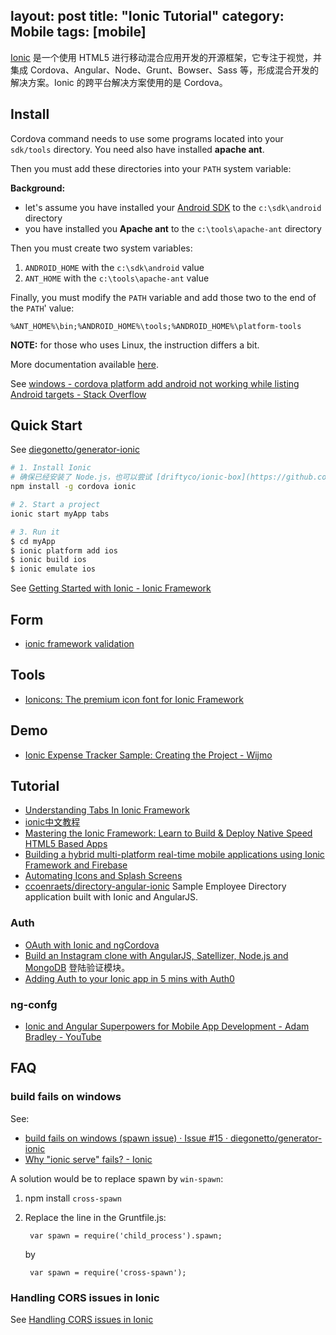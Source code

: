 layout: post
title: "Ionic Tutorial"
category: Mobile
tags: [mobile]
---

[Ionic](http://ionicframework.com/) 是一个使用 HTML5 进行移动混合应用开发的开源框架，它专注于视觉，并集成 Cordova、Angular、Node、Grunt、Bowser、Sass 等，形成混合开发的解决方案。Ionic 的跨平台解决方案使用的是 Cordova。

## Install

Cordova command needs to use some programs located into your `sdk/tools` directory. You need also have installed **apache ant**.

Then you must add these directories into your `PATH` system variable:

**Background:**

* let's assume you have installed your [Android SDK](http://cordova.apache.org/docs/en/3.2.0/guide_platforms_android_index.md.html#Android%20Platform%20Guide_requirements_and_support) to the `c:\sdk\android` directory
* you have installed you **Apache ant** to the `c:\tools\apache-ant` directory

Then you must create two system variables:

1.  `ANDROID_HOME` with the `c:\sdk\android` value
2.  `ANT_HOME` with the `c:\tools\apache-ant` value

Finally, you must modify the `PATH` variable and add those two to the end of the `PATH`' value: 

```
%ANT_HOME%\bin;%ANDROID_HOME%\tools;%ANDROID_HOME%\platform-tools
```

**NOTE:** for those who uses Linux, the instruction differs a bit.

More documentation available [here](http://docs.phonegap.com/en/3.2.0/guide_platforms_android_index.md.html#Android%20Platform%20Guide).

See [windows - cordova platform add android not working while listing Android targets - Stack Overflow](http://stackoverflow.com/questions/20323787/cordova-platform-add-android-not-working-while-listing-android-targets)

## Quick Start

See [diegonetto/generator-ionic](https://github.com/diegonetto/generator-ionic)

```sh
# 1. Install Ionic
# 确保已经安装了 Node.js，也可以尝试 [driftyco/ionic-box](https://github.com/driftyco/ionic-box) 来 all-in-one 安装。
npm install -g cordova ionic

# 2. Start a project
ionic start myApp tabs

# 3. Run it
$ cd myApp
$ ionic platform add ios
$ ionic build ios
$ ionic emulate ios
```

See [Getting Started with Ionic - Ionic Framework](http://ionicframework.com/getting-started/)

## Form

- [ionic framework validation](https://gist.github.com/malixsys/8721568)

## Tools

- [Ionicons: The premium icon font for Ionic Framework](http://ionicons.com/)

## Demo

- [Ionic Expense Tracker Sample: Creating the Project - Wijmo](http://wijmo.com/expense-tracker-sample-creating-the-project/) 

## Tutorial

- [Understanding Tabs In Ionic Framework](https://blog.nraboy.com/2014/12/understanding-tabs-ionic-framework)
- [ionic中文教程](http://haomou.net/2014/10/06/2014_ionic_learn/)
- [Mastering the Ionic Framework: Learn to Build & Deploy Native Speed HTML5 Based Apps](https://thinkster.io/ionic-framework-tutorial/)
- [Building a hybrid multi-platform real-time mobile applications using Ionic Framework and Firebase](http://www.toptal.com/front-end/building-multi-platform-real-time-mobile-applications-using-ionic-framework-and-firebase)
- [Automating Icons and Splash Screens](http://ionicframework.com/blog/automating-icons-and-splash-screens)
- [ccoenraets/directory-angular-ionic](https://github.com/ccoenraets/directory-angular-ionic) Sample Employee Directory application built with Ionic and AngularJS.

### Auth

- [OAuth with Ionic and ngCordova](http://ionicframework.com/blog/oauth-ionic-ngcordova/)
- [Build an Instagram clone with AngularJS, Satellizer, Node.js and MongoDB](https://hackhands.com/building-instagram-clone-angularjs-satellizer-nodejs-mongodb) 登陆验证模块。
- [Adding Auth to your Ionic app in 5 mins with Auth0](http://ionicframework.com/blog/authentication-in-ionic)


### ng-confg

- [Ionic and Angular Superpowers for Mobile App Development - Adam Bradley - YouTube](https://www.youtube.com/watch?v=wvr11fvCeu4&feature=youtu.be)

## FAQ

### build fails on windows

See: 

- [build fails on windows (spawn issue) · Issue #15 · diegonetto/generator-ionic](https://github.com/diegonetto/generator-ionic/issues/15#issuecomment-38075095)
- [Why "ionic serve" fails? - Ionic](http://forum.ionicframework.com/t/why-ionic-serve-fails/4466)

A solution would be to replace spawn by `win-spawn`:

1. npm install `cross-spawn`
2. Replace the line in the Gruntfile.js:
    
        var spawn = require('child_process').spawn;

    by

        var spawn = require('cross-spawn');

### Handling CORS issues in Ionic

See [Handling CORS issues in Ionic](http://ionicframework.com/blog/handling-cors-issues-in-ionic/)